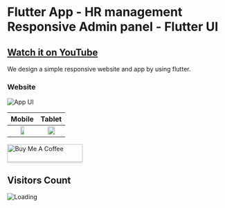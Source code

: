 # Flutter App - HR management Responsive Admin panel - Flutter UI

## [Watch it on YouTube](https://youtu.be/kFCuWVE6saY)

We design a simple responsive website and app by using flutter.

### Website
![App UI](https://github.com/ravi84184/flutter_hr_management_design/blob/main/ss.png)

Mobile            |  Tablet
:-------------------------:|:-------------------------:
<img src="https://github.com/ravi84184/flutter_hr_management_design/blob/main/ssmobile.png" data-canonical-src="https://github.com/ravi84184/flutter_hr_management_design/blob/main/ssmobile.png" width="40%" />  |  <img src="https://github.com/ravi84184/flutter_hr_management_design/blob/main/sstablate.png" data-canonical-src="https://github.com/ravi84184/flutter_hr_management_design/blob/main/sstablate.png" width="60%" />

<a href="https://www.buymeacoffee.com/DevsNik" target="_blank"><img src="https://www.buymeacoffee.com/assets/img/custom_images/orange_img.png" alt="Buy Me A Coffee" style="height: 41px !important;width: 174px !important;box-shadow: 0px 3px 2px 0px rgba(190, 190, 190, 0.5) !important;-webkit-box-shadow: 0px 3px 2px 0px rgba(190, 190, 190, 0.5) !important;" ></a>

## Visitors Count

<img align="left" src = "https://profile-counter.glitch.me/flutter_hr_management_design/count.svg" alt ="Loading">
